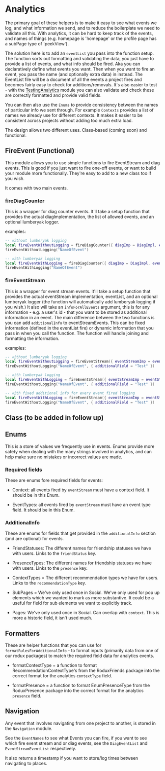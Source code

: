 # Analytics

The primary goal of these helpers is to make it easy to see what events we log, and what information we send, and to reduce the boilerplate we need to validate all this. With analytics, it can be hard to keep track of the events, and names of things (e.g. homepage is 'homepage' or the profile page has a subPage type of 'peekView').

The solution here is to add an `eventList` you pass into the function setup. The function sorts out formatting and validating the data, you just have to provide a list of events, and what info should be fired. Aka you can declaratively define what events you want. Then when you want to fire an event, you pass the name (and optionally extra data) in instead. The EventList file will be a document of all the events a project fires and becomes fairly easy to check for additions/removals. It's also easier to test - with the [TestingAnalytics](./../TestingAnalytics/README.md) module you can also validate and check these are correctly formatted and provide valid fields.

You can then also use the `Enums` to provide consistency between the names of particular info we sent through. For example `Contexts` provides a list of names we already use for different contexts. It makes it easier to be consistent across projects without adding too much extra load.

The design allows two different uses. Class-based (coming soon) and functional.

## FireEvent (Functional)

This module allows you to use simple functions to fire EventStream and diag events. This is good if you just want to fire one-off events, or want to build your module more functionally. They're easy to add to a new class too if you wish.

It comes with two main events.

### fireDiagCounter
This is a wrapper for diag counter events. It'll take a setup function that provides the actual diagImplementation, the list of allowed events, and an optional lumberyak logger.

examples:
```lua
-- without lumberyak logging
local fireEventWithoutLogging = fireDiagCounter({ diagImp = DiagImpl, eventList = EventList })
fireEventWithoutLogging("NameOfEvent")

-- with lumberyak logging
local fireEventWithLogging = fireDiagCounter({ diagImp = DiagImpl, eventList = EventList, loggerImpl = Logger })
fireEventWithLogging("NameOfEvent")

```

### fireEventStream

This is a wrapper for event stream events. It'll take a setup function that provides the actual eventStream implementation, eventList, and an optional lumberyak logger (the function will automatically add lumberyak logging if you wish.) It also will take an `infoForAllEvents` argument, this is for any information - e.g. a user's id - that you want to be stored as additional information in an event. The main difference between the two functions is you can add `additionalInfo` to eventStreamEvents. This can be fixed information (defined in the eventList fire) or dynamic information that you pass in when you call the function. The function will handle joining and formatting the information.

examples:
```lua
-- without lumberyak logging
local fireEventWithoutLogging = fireEventStream({ eventStreamImp = eventStreamImpl, eventList = EventList })
fireEventWithoutLogging("NameOfEvent", { additionalField = "Test" })

-- with lumberyak logging
local fireEventWithLogging = fireEventStream({ eventStreamImp = eventStreamImpl, eventList = EventList, loggerImpl = Logger })
fireEventWithoutLogging("NameOfEvent", { additionalField = "Test" })

-- with fixed additional info for every event fired logging
local fireEventWithLogging = fireEventStream({ eventStreamImp = eventStreamImpl, eventList = EventList, infoForAllEvents = { uid = "9891"  } })
fireEventWithoutLogging("NameOfEvent", { additionalField = "Test" })

```

## Class (to be added in follow up)

## Enums

This is a store of values we frequently use in events. Enums provide more safety when dealing with the many strings involved in analytics, and can help make sure no mistakes or incorrect values are made.

### Required fields

These are enums fore required fields for events:

- Context: all events fired by `eventStream` must have a context field. It should be in this Enum.

- EventTypes: all events fired by `eventStream` must have an event type field. It should be in this Enum.

### AdditionalInfo

These are enums for fields that get provided in the `additionalInfo` section (and are optional) for events.

- FriendStatuses: The different names for friendship statuses we have with users. Links to the `friendStatus` key.

- PresenceTypes: The different names for friendship statuses we have with users. Links to the `presence` key.

- ContextTypes = The different recommendation types we have for users. Links to the `recommendationType` key.

- SubPages = We've only used once in Social. We've only used for pop up elements which we wanted to mark as more substantive. It could be a useful for field for sub elements we want to explicitly track.

- Pages: We've only used once in Social. Can overlap with `context`. This is more a historic field, it isn't used much.

## Formatters

These are helper functions that you can use for `formatRulesForAdditionalInfo` - to format inputs (primarily data from one of our rodux packages) to match the required field data for analytics events.

- formatContextType = a function to format RecommendationContextType's from the RoduxFriends package into the correct format for the analytics `contextType` field.

- formatPresence = a function to format EnumPresenceType from the RoduxPresence package into the correct format for the analytics `presence` field.

## Navigation

Any event that involves navigating from one project to another, is stored in the `Navigation` module.

See the `EventNames` to see what Events you can fire, if you want to see which fire event stream and or diag events, see the `DiagEventList` and `EventStreamEventList` respectively.

It also returns a timestamp if you want to store/log times between navigating to places.
